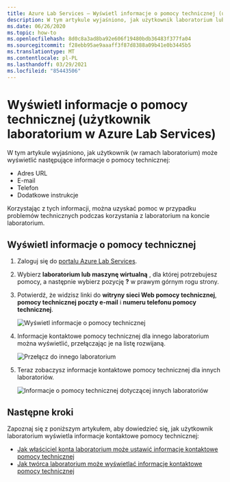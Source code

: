 ```yaml
---
title: Azure Lab Services — Wyświetl informacje o pomocy technicznej (użytkownik laboratorium)
description: W tym artykule wyjaśniono, jak użytkownik laboratorium lub nauczycieli może wyświetlić informacje o pomocy technicznej, których może użyć w celu uzyskania pomocy.
ms.date: 06/26/2020
ms.topic: how-to
ms.openlocfilehash: 8d0c8a3ad8ba92e606f19480bdb36483f377fa04
ms.sourcegitcommit: f28ebb95ae9aaaff3f87d8388a09b41e0b3445b5
ms.translationtype: MT
ms.contentlocale: pl-PL
ms.lasthandoff: 03/29/2021
ms.locfileid: "85443506"
---
```

# <a name="view-support-information-lab-user-in-azure-lab-services"></a>Wyświetl informacje o pomocy technicznej (użytkownik laboratorium w Azure Lab Services)
W tym artykule wyjaśniono, jak użytkownik (w ramach laboratorium) może wyświetlić następujące informacje o pomocy technicznej:

- Adres URL
- E-mail
- Telefon
- Dodatkowe instrukcje

Korzystając z tych informacji, można uzyskać pomoc w przypadku problemów technicznych podczas korzystania z laboratorium na koncie laboratorium.

 
## <a name="view-support-information"></a>Wyświetl informacje o pomocy technicznej
1. Zaloguj się do [portalu Azure Lab Services](https://labs.azure.com).
2. Wybierz **laboratorium lub maszynę wirtualną** , dla której potrzebujesz pomocy, a następnie wybierz pozycję **?** w prawym górnym rogu strony. 
3. Potwierdź, że widzisz linki do **witryny sieci Web pomocy technicznej**, **pomocy technicznej poczty e-mail** i **numeru telefonu pomocy technicznej**.

    ![Wyświetl informacje o pomocy technicznej](./media/lab-user-support-information/support-information.png)
4. Informacje kontaktowe pomocy technicznej dla innego laboratorium można wyświetlić, przełączając je na listę rozwijaną. 

    ![Przełącz do innego laboratorium](./media/lab-user-support-information/switch-another-lab.png)
5. Teraz zobaczysz informacje kontaktowe pomocy technicznej dla innych laboratoriów. 

    ![Informacje o pomocy technicznej dotyczącej innych laboratoriów](./media/lab-user-support-information/second-lab-support-information.png)

## <a name="next-steps"></a>Następne kroki
Zapoznaj się z poniższym artykułem, aby dowiedzieć się, jak użytkownik laboratorium wyświetla informacje kontaktowe pomocy technicznej:

- [Jak właściciel konta laboratorium może ustawić informacje kontaktowe pomocy technicznej](lab-account-owner-support-information.md)
- [Jak twórca laboratorium może wyświetlać informacje kontaktowe pomocy technicznej](lab-creator-support-information.md)
